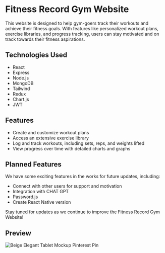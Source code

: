 # Fitness Record Gym Website

This website is designed to help gym-goers track their workouts and achieve their fitness goals. With features like personalized workout plans, exercise libraries, and progress tracking, users can stay motivated and on track towards their fitness aspirations.

## Technologies Used

- React
- Express
- Node.js
- MongoDB
- Tailwind
- Redux
- Chart.js
- JWT

## Features

- Create and customize workout plans
- Access an extensive exercise library
- Log and track workouts, including sets, reps, and weights lifted
- View progress over time with detailed charts and graphs

## Planned Features

We have some exciting features in the works for future updates, including:

- Connect with other users for support and motivation
- Integration with CHAT GPT
- Password.js
- Create React Native version

Stay tuned for updates as we continue to improve the Fitness Record Gym Website!

## Preview

![Beige Elegant Tablet Mockup Pinterest Pin](https://user-images.githubusercontent.com/57059357/223763769-42c47fc1-f0a1-47d3-9068-3b4ef03296cd.png)
